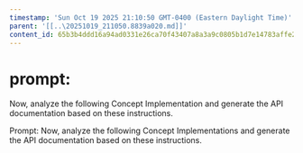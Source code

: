 ```yaml
---
timestamp: 'Sun Oct 19 2025 21:10:50 GMT-0400 (Eastern Daylight Time)'
parent: '[[..\20251019_211050.8839a020.md]]'
content_id: 65b3b4ddd16a94ad0331e26ca70f43407a8a3a9c0805b1d7e14783affe2d4347
---
```


# prompt:

Now, analyze the following Concept Implementation and generate the API documentation based on these instructions.

Prompt: Now, analyze the following Concept Implementations and generate the API documentation based on these instructions.
